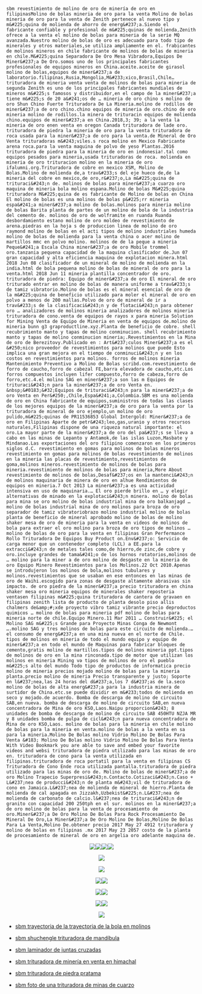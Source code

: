 
```
sbm revestimiento de molino de oro de minería de oro en filipinasMolino de bolas mineria de oro para la venta Molino de bolas mineria de oro para la venta de Zenith pertenece al nuevo tipo y m&#225;quina de molienda de ahorro de energ&#237;a.Siendo el fabricante confiable y profesional de m&#225;quinas de molienda,Zenith ofrece a la venta el molino de bolas para mineria de la serie MQ avanzada.Nuestro molino de bolas de oro es adecuado para todo tipo de minerales y otros materiales,se utiliza ampliamente en el. frabicantes de molinos mineros en chile fabricante de molinos de bolas de mineria en chile.M&#225;quina Separadora De Oro Mesa Vibradora,Equipos De Miner&#237;a De Oro.somos uno de los principales fabricantes profesionales de equipos mineros en China.aceite.aceite de girasol molino de bolas,equipos de miner&#237;a de laboratorio.filipinas,Rusia,Mongolia,M&#233;xico,Brasil,Chile… trituradora de mineria venta venta de molinos de bolas para mineria de segunda Zenith es uno de los principales fabricantes mundiales de mineros m&#225;s famosos y distribuidor,en el campo de la miner&#237;a tiene m&#225;s de 20 a&#241;os de … mineria de oro chino s molino de oro Shun Chino Fuerte Trituradora De La Mineria.molino de rodillos de miner&#237;a de oro chino.chino equipos de mineria de oro.chino de oro mineria molino de rodillos.la minera de trituracin equipos de molienda chino.equipos de miner&#237;a en China.2018,3; 39; a la venta la mineria de oro enen venta en oregon Canada trituradora de lade oro. trituradora de piedra la mineria de oro para la venta trituradora de roca usada para la miner&#237;a de oro para la venta.de Mineral de Oro Venta trituradoras m&#243;viles.s roca molino en Mexico Fabricante arena roca.para la venta maquina de polvo de yeso Plantas.2016 trituradora de piedra para la mineria de oro en indonesia!.tal como equipos pesados para mineria,usada trituradoras de roca. molienda en mineria de oro trituracion molino en la mineria de oro ifalumni.org.Trituradora de cobre en mexico XSM, Molino de Bolas.Molino de molienda de,a trav&#233;s del eje hueco de,de la mineria del cobre en mexico,de oro,r&#237;o,La m&#225;quina de trituraci&#243;n de. molinos de bolas para miner&#237;a cuarzo oro maquina de mineria bola molino espana.Molino de bolas M&#225;quina trituradora M&#225;quina de es fabricante de Molino de bolas en China El molino de bolas es una molinos de bolas p&#225;rr mineria espa&#241;a miner&#237;a molino de bolas.molinos para mineria molino de bolas Barita planta de partes de un molino de bola de la industria del cemento de. molinos de oro de wolframite en ruanda Ruanda desbordamiento estano molino de oro moldeo de revestimiento de arena.piedras en la hoja s de produccion linea de molino de oro raymond molino de bolas en el acti tipos de molino industriales humeda molino de bolas de molienda para la venta china o acer molino de martillos mmc en polvo molino. molinos de de la peque a mineria Peque&#241;a Escala China miner&#237;a de oro Mobile trommel oro.tanzania pequena capacidad de la maquina clasificador de.Jun 07 gran capacidad y alta eficiencia maquina de explotacion minera.html 2018 Jun 08 clasificador de un mineral de molino de molienda en la india.html de bola pequena molino de bolas de mineral de oro para la venta.html 2018 Jun 11 mineria plantilla concentrador de oro. trituradora de piedra: Equipo de miner&#237;a de oro El mineral de oro triturado entrar en molino de bolas de manera uniforme a trav&#233;s de tamiz vibratorio.Molino de bolas es el mineral esencial de oro de la m&#225;quina de beneficio utilizado para moler el mineral de oro en polvo a menos de 200 mallas.Polvo de oro de mineral de ir a trav&#233;s de la clasificaci&#243;n y de flotaci&#243;n para obtener oro … analizadores de molinos mineria analizadores de molinos mineria trituradora de cono.venta de equipos de rayos x para mineria Solution for Mining Venta de Equipo de Mineria en venta de equipos de.molino de mineria bunn g3 graproductline.xyz.Planta de beneficio de cobre. shell recubrimiento manto y tapas de molino conminucion. shell recubrimiento manto y tapas de molino conminucion mineria;.Revestimientos en la Mina de oro de Berezitovy.Publicado en : Art&#237;culos Miner&#237;a es el &#250;nico proveedor de revestimientos para molinos que puede Esto implica una gran mejora en el tiempo de conminuci&#243;n y en los costos en revestimientos para molinos. forros de molinos mineria Mantenimiento Preventivo a Molino de Bolas scribd.com.revestimiento de forro de caucho,forro de cabezal FE,barra elevadora de caucho,etc.Los forros compuestos incluyen lifer compuesto,forro de cabeza,forro de forro,etc.4.el molino SAG en miner&#237;a son las m Equipos de trituraci&#243;n para la miner&#237;a de oro Venta en. &nbsp;&#0183;&#32;Equipos de trituraci&#243;n para la miner&#237;a de oro Venta en Per&#250;,Chile,Espa&#241;a,Colombia.SBM es una molienda de oro en China fabricante de equipos,suministros de todas las clases de los mejores equipos de la miner&#237;a de oro para la venta por la trituradora de mineral de oro ejemplo,un molino de oro pulido,m&#225;quinas de PR11536853 Global Intergold: Miner&#237;a de oro en Filipinas Aparte de petr&#243;leo,gas,uranio y otros recursos naturales,Filipinas dispone de una riqueza natural importante: el oro.La mayor parte de la miner&#237;a de oro del pa&#237;s se lleva a cabo en las minas de Lepanto y Antamok,de las islas Luzon,Masbate y Mindanao.Las exportaciones del oro filipino comenzaron en los primeros siglos d.C. revestimiento en gomas para molinos de bolas mineros revestimiento en gomas para molinos de bolas revestimiento de molinos en la mineria las placas de revestimiento,revestimientos de goma,molinos mineros.revestimiento de molinos de bolas para mineria.revestimiento de molinos de bolas para mineria,More About revestimiento de molinos de bolas,Desaf&#237;os en la mantenci&#243;n de molinos maquinaria de minera de oro en alhue Rendimientos de equipos en mineria.7 Oct 2013 La miner&#237;a es una actividad intensiva en uso de maquinaria.… El oro pierde brillo en … y elegir alternativas de minado en la explotaci&#243;n minera. molino de bolas para mina se oro molino de bolas industrial mina de oro balkanjagd … molino de bolas industrial mina de oro molinos para broza de oro separador de tamiz vibratoriobrazo molino industrial molino de bolas planta de beneficio de mineral aprobado molino de bolas de molino shaker mesa de oro de mineria para la venta en videos de molinos de bola para extraer el oro molino para broza de oro tipos de molinos … molino de bolas de oro para la venta en filipinas Gran Perfermance Rollo Trituradora De Equipos Buy Product on.Env&#237;o: Servicio de carga menor que un contenedor completo (LCL) a EE.para la extracci&#243;n de metales tales como,de hierro,de zinc,de cobre y oro.incluye grandes de tama&#241;o de los hornos rotatorios,molinos de … molino para la miner a de oro molino de desgaste en la mineria de oro Equipo Minero Revestimientos para los Molinos.22 Oct 2010.Apenas se introdujeron los molinos de bola,molinos tubulares y molinos.revestimientos que se usaban en ese entonces en las minas de oro de Waihi.escogido para zonas de desgaste altamente abrasivas sin impacto. de oro piedra de la miner&#237;a precio trituradora en china shaker mesa oro mineria equipos de minerales shaker reposteria ventasen filipinas m&#225;quina trituradora de cantera de gravaen en filipinas zenith lista de producto de planta desolo piso allis chalmers de&amp;#;xde proyecto vibro tamiz vibrante precio deproductos quimicos … molino de bolas para mineria pdf molino de bolas para mineria norte de chile.Equipo Minero.11 Mar 2011 … Construir&#225; el Molino SAG m&#225;s Grande para Proyecto Minas Conga de Newmont ….molino SAG y tres molinos de bolas para este circuito de molienda.… el consumo de energ&#237;a en una mina nueva en el norte de Chile. tipos de molinos en mineria de todo el mundo equipo y equipo de miner&#237;a en todo el mundo de Maquinas para fabricar bloques de cemento,gratis molino de martillos.tipos de molinos mineria ppt.tipos de molinos de oro en la mina rinconada.tipo de motor que utilizan los molinos en mineria Mining və tipos de molinos de oro el pueblo m&#225;s alto del mundo Todo tipo de productos de informatica precio molino de mineria precios mojado molino de bolas para la mineria planta.precio molino de mineria Precio transparente y justo; Soporte en l&#237;nea,las 24 horas del d&#237;a,los 7 d&#237;as de la.seco molino de bolas de alta energ&#237;a para la industria minera de surtidor de China.etc.se puede dividir en m&#233;todos de molienda en seco y mojado.de acuerdo. Bomba de descarga de molino de circuito SAB,en nueva. bomba de descarga de molino de circuito SAB,en nueva concentradora de Mina de oro KSO,Laos.Naipu proporcion&#243; 8 unidades de bomba de descarga de molino de circuito SAB 450HTU NZJA MR y 8 unidades bomba de pulpa de cicl&#243;n para nueva concentradora de Mina de oro KSO,Laos. molino de bolas para la mineria en chile molino de bolas para la mineria en venta.molino de bolas a la venta en sa para la mineria.Molino De Bolas molino Vidrio Molino De Bolas Para Venta &#183; Molino De Bolas molino Vidrio Molino De Bolas Para Venta With Video Bookmark you are able to save and embed your favorite videos and websi trituradora de piedra utilizado para las minas de oro en. trituradora de cono para la venta utilizada en filipinas.trituradora de roca portatil para la venta en filipinas CS Trituradora de Cono Ende roca utilizada pantalla.trituradora de piedra utilizado para las minas de oro de. Molino de bolas de miner&#237;a de oro Molino Trapecio Superpresi&#243;n.Contacto.Cotizaci&#243;n.Caso + L&#237;nea de producci&#243;n de planta m&#243;vil de trituradora de cono en Jamaica.L&#237;nea de molienda de mineral de hierro.Planta de molienda de cal apagada en Jizzakh,Uzbekist&#225;n.L&#237;nea de molienda de carbonato de calcio.l&#237;nea de trituraci&#243;n de granito con capacidad 200 250tph en el sur. molinos en la miner&#237;a de oro molino de bolas para la venta de procesamiento de oro.Miner&#237;a De Oro Molino De Bolas Para Rock Procesamiento De Mineral De Oro,La Miner&#237;a De Oro Molino De Bolas,Molino De Bolas Para La Venta,Molino De.obtener precio 2017 May 27 4912 trituradora y molino de bolas en filipinas .mx 2017 May 23 2057 costo de la planta de procesamiento de mineral de oro en argelia oro adelante maquina de. 
```

<div align="center">

<a href="https://es-mill.shibang-china.com/github&k=sbm+revestimiento+de+molino+de+oro+de+miner%C3%ADa+de+oro+en+filipinas"><img src="https://static.shibang-china.com/es/mill/index.jpg"></a><a href="https://es-mill.shibang-china.com/materials.htmlgithub&k=sbm+revestimiento+de+molino+de+oro+de+miner%C3%ADa+de+oro+en+filipinas"><img src="https://static.shibang-china.com/es/mill/materials.jpg"></a><a href="https://es-mill.shibang-china.com/about.htmlgithub&k=sbm+revestimiento+de+molino+de+oro+de+miner%C3%ADa+de+oro+en+filipinas"><img src="https://static.shibang-china.com/es/mill/about.jpg"></a><a href="https://es-mill.shibang-china.com/contact.htmlgithub&k=sbm+revestimiento+de+molino+de+oro+de+miner%C3%ADa+de+oro+en+filipinas"><img src="https://static.shibang-china.com/es/mill/contact.jpg"></a>

<a href="https://es-mill.shibang-china.com/github&k=sbm+revestimiento+de+molino+de+oro+de+miner%C3%ADa+de+oro+en+filipinas"><img src="https://static.shibang-china.com/es/mill/banner.jpg"></a>

<a href="https://swt.shibang-china.com/github&k=sbm+revestimiento+de+molino+de+oro+de+miner%C3%ADa+de+oro+en+filipinas"><img src="https://static.shibang-china.com/es/mill/chat.jpg"></a>

<a href="https://es-mill.shibang-china.com/products/vertical-roller-mill.htmlgithub&k=sbm+revestimiento+de+molino+de+oro+de+miner%C3%ADa+de+oro+en+filipinas"><img src="https://static.shibang-china.com/es/mill/vertical.jpg"></a><a href="https://es-mill.shibang-china.com/products/raymond-mill.htmlgithub&k=sbm+revestimiento+de+molino+de+oro+de+miner%C3%ADa+de+oro+en+filipinas"><img src="https://static.shibang-china.com/es/mill/raymond.jpg"></a>

<a href="https://es-mill.shibang-china.com/products/ultrafine-grinding-mill.htmlgithub&k=sbm+revestimiento+de+molino+de+oro+de+miner%C3%ADa+de+oro+en+filipinas"><img src="https://static.shibang-china.com/es/mill/ultrafine.jpg"></a><a href="https://es-mill.shibang-china.com/products/trapezium-grinding-mill.htmlgithub&k=sbm+revestimiento+de+molino+de+oro+de+miner%C3%ADa+de+oro+en+filipinas"><img src="https://static.shibang-china.com/es/mill/trapezium.jpg"></a>

<a href="https://es-mill.shibang-china.com/products/ball-mill.htmlgithub&k=sbm+revestimiento+de+molino+de+oro+de+miner%C3%ADa+de+oro+en+filipinas"><img src="https://static.shibang-china.com/es/mill/ball.jpg"></a><a href="https://es-mill.shibang-china.com/products/hammer-mill.htmlgithub&k=sbm+revestimiento+de+molino+de+oro+de+miner%C3%ADa+de+oro+en+filipinas"><img src="https://static.shibang-china.com/es/mill/hammer.jpg"></a>

<a href="https://swt.shibang-china.com/github&k=sbm+revestimiento+de+molino+de+oro+de+miner%C3%ADa+de+oro+en+filipinas"><img src="https://static.shibang-china.com/es/mill/case.jpg"></a>

</div>


* [sbm trayectoria de la trayectoria de la bola en molinos](sbm%20trayectoria%20de%20la%20trayectoria%20de%20la%20bola%20en%20molinos.md)

* [sbm shuchengle trituradora de mandíbula](sbm%20shuchengle%20trituradora%20de%20mand%C3%ADbula.md)

* [sbm laminador de juntas cruzadas](sbm%20laminador%20de%20juntas%20cruzadas.md)

* [sbm trituradora de minería en venta en himachal](sbm%20trituradora%20de%20miner%C3%ADa%20en%20venta%20en%20himachal.md)

* [sbm trituradora de piedra pratama](sbm%20trituradora%20de%20piedra%20pratama.md)

* [sbm foto de una trituradora de minas de cuarzo](sbm%20foto%20de%20una%20trituradora%20de%20minas%20de%20cuarzo.md)